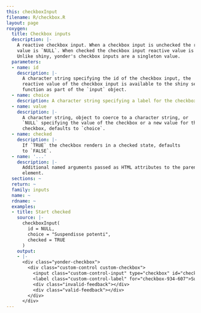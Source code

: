 ```yaml
---
this: checkboxInput
filename: R/checkbox.R
layout: page
roxygen:
  title: Checkbox inputs
  description: |-
    A reactive checkbox input. When a checkbox input is unchecked the reactive
    value is `NULL`. When checked the checkbox input reactive value is `value`.
    Unlike shiny, yonder's checkbox inputs are a singleton value.
  parameters:
  - name: id
    description: |-
      A character string specifying the id of the checkbox input, the
      reactive value of the checkbox input is available to the shiny server
      function as part of the `input` object.
  - name: choice
    description: A character string specifying a label for the checkbox.
  - name: value
    description: |-
      A character string, object to coerce to a character string, or
      `NULL` specifying the value of the checkbox or a new value for the
      checkbox, defaults to `choice`.
  - name: checked
    description: |-
      If `TRUE` the checkbox renders in a checked state, defaults
      to `FALSE`.
  - name: '...'
    description: |-
      Additional named arguments passed as HTML attributes to the parent
      element.
  sections: ~
  return: ~
  family: inputs
  name: ~
  rdname: ~
  examples:
  - title: Start checked
    source: |-
      checkboxInput(
        id = NULL,
        choice = "Suspendisse potenti",
        checked = TRUE
      )
    output:
    - |-
      <div class="yonder-checkbox">
        <div class="custom-control custom-checkbox">
          <input class="custom-control-input" type="checkbox" id="checkbox-934-607" data-value="Suspendisse potenti" checked/>
          <label class="custom-control-label" for="checkbox-934-607">Suspendisse potenti</label>
          <div class="invalid-feedback"></div>
          <div class="valid-feedback"></div>
        </div>
      </div>
---
```


